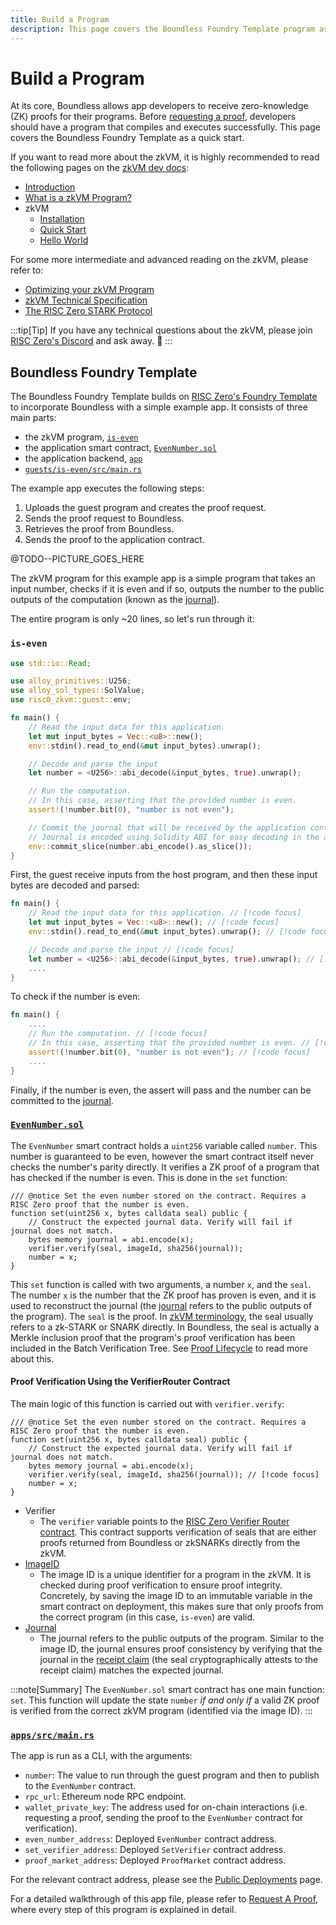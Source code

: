 ```yaml
---
title: Build a Program
description: This page covers the Boundless Foundry Template program as a quick start.
---
```


# Build a Program

At its core, Boundless allows app developers to receive zero-knowledge (ZK) proofs for their programs. Before [requesting a proof](/build/request-a-proof), developers should have a program that compiles and executes successfully. This page covers the Boundless Foundry Template as a quick start.

If you want to read more about the zkVM, it is highly recommended to read the following pages on the [zkVM dev docs](https://dev.risczero.com/api):

- [Introduction](https://dev.risczero.com/api)
- [What is a zkVM Program?](https://dev.risczero.com/api/zkvm)
- zkVM
  - [Installation](https://dev.risczero.com/api/zkvm/install)
  - [Quick Start](https://dev.risczero.com/api/zkvm/quickstart)
  - [Hello World](https://dev.risczero.com/api/zkvm/tutorials/hello-world)

For some more intermediate and advanced reading on the zkVM, please refer to:

- [Optimizing your zkVM Program](https://dev.risczero.com/api/zkvm/profiling)
- [zkVM Technical Specification](https://dev.risczero.com/api/zkvm/zkvm-specification)
- [The RISC Zero STARK Protocol](https://dev.risczero.com/proof-system/proof-system-sequence-diagram)

:::tip[Tip]
If you have any technical questions about the zkVM, please join [RISC Zero's Discord](https://discord.com/invite/risczero) and ask away. 👋
:::

## Boundless Foundry Template

The Boundless Foundry Template builds on [RISC Zero's Foundry Template](https://github.com/risc0/risc0-foundry-template) to incorporate Boundless with a simple example app. It consists of three main parts:

- the zkVM program, [`is-even`](#is-even)
- the application smart contract, [`EvenNumber.sol`](#evennumbersol)
- the application backend, [`app`](#appssrcmainrs)
- [`guests/is-even/src/main.rs`](https://github.com/boundless-xyz/boundless-foundry-template/blob/main/guests/is-even/src/main.rs)

The example app executes the following steps:

1. Uploads the guest program and creates the proof request.
2. Sends the proof request to Boundless.
3. Retrieves the proof from Boundless.
4. Sends the proof to the application contract.

@TODO--PICTURE\_GOES\_HERE

The zkVM program for this example app is a simple program that takes an input number, checks if it is even and if so, outputs the number to the public outputs of the computation (known as the [journal](https://dev.risczero.com/terminology#journal)).

The entire program is only \~20 lines, so let's run through it:

### `is-even`

```rust
use std::io::Read;

use alloy_primitives::U256;
use alloy_sol_types::SolValue;
use risc0_zkvm::guest::env;

fn main() {
    // Read the input data for this application.
    let mut input_bytes = Vec::<u8>::new();
    env::stdin().read_to_end(&mut input_bytes).unwrap();

    // Decode and parse the input
    let number = <U256>::abi_decode(&input_bytes, true).unwrap();

    // Run the computation.
    // In this case, asserting that the provided number is even.
    assert!(!number.bit(0), "number is not even");

    // Commit the journal that will be received by the application contract.
    // Journal is encoded using Solidity ABI for easy decoding in the app contract.
    env::commit_slice(number.abi_encode().as_slice());
}
```

First, the guest receive inputs from the host program, and then these input bytes are decoded and parsed:

```rust
fn main() {
    // Read the input data for this application. // [!code focus]
    let mut input_bytes = Vec::<u8>::new(); // [!code focus]
    env::stdin().read_to_end(&mut input_bytes).unwrap(); // [!code focus]

    // Decode and parse the input // [!code focus]
    let number = <U256>::abi_decode(&input_bytes, true).unwrap(); // [!code focus]
    ....
}
```

To check if the number is even:

```rust
fn main() {
    ....
    // Run the computation. // [!code focus]
    // In this case, asserting that the provided number is even. // [!code focus]
    assert!(!number.bit(0), "number is not even"); // [!code focus]
    ....
}
```

Finally, if the number is even, the assert will pass and the number can be committed to the [journal](https://dev.risczero.com/terminology#journal).

### [`EvenNumber.sol`](https://github.com/boundless-xyz/boundless-foundry-template/blob/main/contracts/src/EvenNumber.sol)

The `EvenNumber` smart contract holds a `uint256` variable called `number`. This number is guaranteed to be even, however the smart contract itself never checks the number's parity directly. It verifies a ZK proof of a program that has checked if the number is even. This is done in the `set` function:

```solidity
/// @notice Set the even number stored on the contract. Requires a RISC Zero proof that the number is even.
function set(uint256 x, bytes calldata seal) public {
    // Construct the expected journal data. Verify will fail if journal does not match.
    bytes memory journal = abi.encode(x);
    verifier.verify(seal, imageId, sha256(journal));
    number = x;
}
```

This `set` function is called with two arguments, a number `x`, and the `seal`. The number `x` is the number that the ZK proof has proven is even, and it is used to reconstruct the journal (the [journal](https://dev.risczero.com/terminology#journal) refers to the public outputs of the program). The `seal` is the proof. In [zkVM terminology](https://dev.risczero.com/terminology#seal), the seal usually refers to a zk-STARK or SNARK directly. In Boundless, the seal is actually a Merkle inclusion proof that the program's proof verification has been included in the Batch Verification Tree. See [Proof Lifecycle](introduction/proof-lifecycle) to read more about this.

#### Proof Verification Using the VerifierRouter Contract

The main logic of this function is carried out with `verifier.verify`:

```solidity
/// @notice Set the even number stored on the contract. Requires a RISC Zero proof that the number is even.
function set(uint256 x, bytes calldata seal) public {
    // Construct the expected journal data. Verify will fail if journal does not match.
    bytes memory journal = abi.encode(x);
    verifier.verify(seal, imageId, sha256(journal)); // [!code focus]
    number = x;
}
```

- Verifier
  - The `verifier` variable points to the [RISC Zero Verifier Router contract](https://dev.risczero.com/api/blockchain-integration/contracts/verifier). This contract supports verification of seals that are either proofs returned from Boundless or zkSNARKs directly from the zkVM.
- [ImageID](https://dev.risczero.com/terminology#image-id)
  - The image ID is a unique identifier for a program in the zkVM. It is checked during proof verification to ensure proof integrity. Concretely, by saving the image ID to an immutable variable in the smart contract on deployment, this makes sure that only proofs from the correct program (in this case, `is-even`) are valid.
- [Journal](https://dev.risczero.com/terminology#journal)
  - The journal refers to the public outputs of the program. Similar to the image ID, the journal ensures proof consistency by verifying that the journal in the [receipt claim](https://dev.risczero.com/terminology#receipt-claim) (the seal cryptographically attests to the receipt claim) matches the expected journal.

:::note[Summary]
The `EvenNumber.sol` smart contract has one main function: `set`. This function will update the state `number` _if and only if_ a valid ZK proof is verified from the correct zkVM program (identified via the image ID).
:::

### [`apps/src/main.rs`](https://github.com/boundless-xyz/boundless-foundry-template/blob/main/apps/src/main.rs)

The app is run as a CLI, with the arguments:

- `number`: The value to run through the guest program and then to publish to the `EvenNumber` contract.
- `rpc_url`: Ethereum node RPC endpoint.
- `wallet_private_key`: The address used for on-chain interactions (i.e. requesting a proof, sending the proof to the `EvenNumber` contract for verification).
- `even_number_address`: Deployed `EvenNumber` contract address.
- `set_verifier_address`: Deployed `SetVerifier` contract address.
- `proof_market_address`: Deployed `ProofMarket` contract address.

For the relevant contract address, please see the [Public Deployments](/public-deployments) page.

For a detailed walkthrough of this app file, please refer to [Request A Proof](/build/request-a-proof), where every step of this program is explained in detail.
